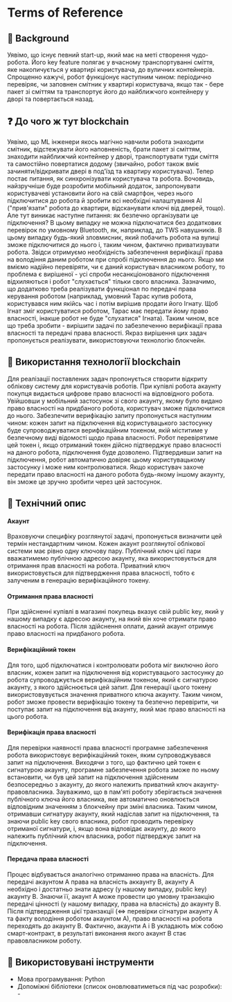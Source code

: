 ﻿# Terms of Reference
## 💭 Background
Уявімо, що існує певний start-up, який має на меті створення чудо-робота. Його key feature полягає у вчасному транспортуванні сміття, яке накопичується у квартирі користувача, до вуличних контейнерів. Спрощенно кажучі, робот функціонує наступним чином: періодично перевіряє, чи заповнен смітник у квартирі користувача, якщо так - бере пакет зі сміттям та транспортує його до найближчого контейнеру у дворі та повертається назад.
## ❓ До чого ж тут blockchain
Уявімо, що ML інженери якось магічно навчили робота знаходити смітник, відстежувати його наповненість, брати пакет зі сміттям, знаходити найближчий контейнер у дворі, транспортувати туди сміття та самостійно повертатися додому (звичайно, робот також вміє зачиняти/відкривати двері в под'їзд та квартиру користувача). Тепер постає питання, як синхронізувати користувача та робота. Вочовидь, найзручніше буде розробити мобільний додаток, запропонувати користувачеві установити його на свій смартфон, через нього підключитися до робота й зробити всі необхідні налаштування AI ("прив'язати" робота до квартири, відсканувати ключі від дверей, тощо). Але тут виникає наступне питання: як безпечно організувати це підключення? В цьому випадку не можна підключатися без додаткових перевірок по умовному Bluetooth, як, наприклад, до TWS навушників. В цьому випадку будь-який зловмисник, який побачить робота на вулиці зможе підключитися до нього і, таким чином, фактично приватизувати робота.
Звідси отримуємо необхідність забезпечення верифікації права на володіння даним роботом при спробі підключення до нього. Якщо ми вміємо надійно перевіряти, чи є даний користувач власником роботу, то проблема є вирішеної - усі спроби несанкціонованого підключення відхиляються і робот "слухається" тільки свого власника. Зазначимо, що додатково треба реалізувати функціонал по передачі права керування роботом (наприклад, умовний Тарас купив робота, користувався ним якійсь час і потім вирішив продати його Ігнату. Щоб Ігнат зміг користуватися роботом, Тарас має передати йому право власності, інакше робот не буде "слухатися" Ігната). Таким чином, все що треба зробити - вирішити задачі по забезпеченню верифікації права власності та передачі права власності. Якраз вирішення цих задач пропонується реалізувати, використовуючи технологію блокчейн.
## 🚀 Використання технології blockchain
Для реалізації поставлених задач пропонується створити відкриту облікову систему для користувачів роботів. При купівлі робота акаунту покупця видається цифрове право власності на відповідного робота. Увійшовши у мобільний застосунок зі свого акаунту, якому було видано право власності на придбаного робота, користувач зможе підключитися до нього. Забезпечити верифікацію запиту пропонується наступним чином: кожен запит на підключення від користувацького застосунку буде супроводжуватися верифікаційним токеном, якій міститиме у безпечному виді відомості щодо права власності. Робот перевірятиме цей токен і, якщо отриманий токен дійсно підтверджує право власності на даного робота, підключення буде дозволено. Підтвердивши запит на підключення, робот автоматично довіряє цьому користувацькому застосунку і може ним контролюватися. Якщо користувач захоче передати право власності на даного робота будь-якому іншому акаунту, він зможе це зручно зробити через цей застосунок.
## 🎯 Технічний опис
#### Акаунт 
Враховуючи специфіку розглянутої задачі, пропонується визначити цей термін нестандартним чином. Кожен акаунт розглянутої облікової системи має рівно одну ключову пару. Публічний ключ цієї пари вважатимемо публічною адресою акаунту, яка використовується для отримання прав власності на робота. Приватний ключ використовується для підтвердження права власності, тобто є залученим в генерацію верифікаційного токену.
#### Отримання права власності
При здійсненні купівлі в магазині покупець вказує свій public key, який у нашому випадку є адресою акаунту, на який він хоче отримати право власності на робота. Після здійснення оплати, даний акаунт отримує право власності на придбаного робота.
#### Верифікаційний токен
Для того, щоб підключатися і контролювати робота міг виключно його власник, кожен запит на підключення від користувацього застосунку до робота супроводжується верифікаційним токеном, який є сигнатурою акаунту, з якого здійснюється цей запит. Для генерації цього токену використовувується значення приватного ключа акаунту. Таким чином, робот зможе провести верифікацію токену та безпечно перевірити, чи поступає запит на підключення від акаунту, який має право власності на цього робота. 
#### Верифікація права власності
Для перевірки наявності права власності програмне забезпечення робота використовує верифікаційний токен, яким супроводжувався запит на підключення. Виходячи з того, що фактично цей токен є сигнатурою акаунту, програмне забезпечення робота зможе по ньому встановити, чи був цей запит на підключення здійсненим безпосередньо з акаунту, до якого належить приватний ключ акаунту-правовласника. Зауважимо, що в пам'яті роботу зберігається значення публічного ключа його власника, яке автоматично оновлюється відповідним значенням з блокчейну при зміні власника. Таким чином, отримавши сигнатуру акаунту, який надіслав запит на підключення, та знаючи public key свого власника, робот проводить перевірку отриманої сигнатури, і, якщо вона відповідає акаунту, до якого належить публічний ключ власника, робот підтверджує запит на підключення.
#### Передача права власності
Процес відбувається аналогічно отриманню права на власність. Для передачі акаунтом А права на власність аккаунту В, акаунту А необхідно і достатньо знати адресу (у нашому випадку, public key) акаунту В. Знаючи її, акаунт А може провести цю умовну транзакцію передачі цінності (у нашому випадку, права на власність) до акаунту В. Після підтвердження цієї транзакції (<=> перевірки сігнатури акаунту А та факту володіння роботом акаунтом А), право власності на робота переходять до акаунту В. Фактично, акаунти А і В укладають між собою смарт-контракт, в результаті виконання якого акаунт В стає правовласником роботу. 
## 🔨 Використовувані інструменти
- Мова програмування: Python
- Допоміжні бібліотеки (список оновлюватиметься під час розробки): -